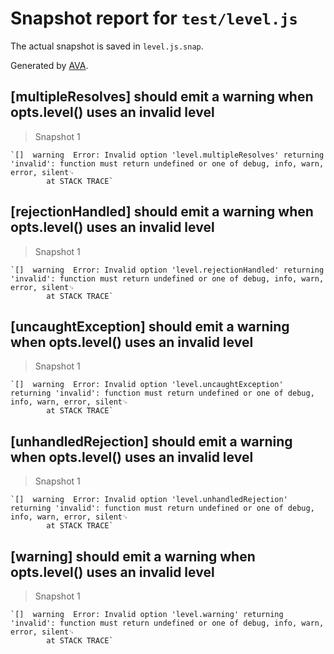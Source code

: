 # Snapshot report for `test/level.js`

The actual snapshot is saved in `level.js.snap`.

Generated by [AVA](https://ava.li).

## [multipleResolves] should emit a warning when opts.level() uses an invalid level

> Snapshot 1

    `[]  warning  Error: Invalid option 'level.multipleResolves' returning 'invalid': function must return undefined or one of debug, info, warn, error, silent␊
            at STACK TRACE`

## [rejectionHandled] should emit a warning when opts.level() uses an invalid level

> Snapshot 1

    `[]  warning  Error: Invalid option 'level.rejectionHandled' returning 'invalid': function must return undefined or one of debug, info, warn, error, silent␊
            at STACK TRACE`

## [uncaughtException] should emit a warning when opts.level() uses an invalid level

> Snapshot 1

    `[]  warning  Error: Invalid option 'level.uncaughtException' returning 'invalid': function must return undefined or one of debug, info, warn, error, silent␊
            at STACK TRACE`

## [unhandledRejection] should emit a warning when opts.level() uses an invalid level

> Snapshot 1

    `[]  warning  Error: Invalid option 'level.unhandledRejection' returning 'invalid': function must return undefined or one of debug, info, warn, error, silent␊
            at STACK TRACE`

## [warning] should emit a warning when opts.level() uses an invalid level

> Snapshot 1

    `[]  warning  Error: Invalid option 'level.warning' returning 'invalid': function must return undefined or one of debug, info, warn, error, silent␊
            at STACK TRACE`

